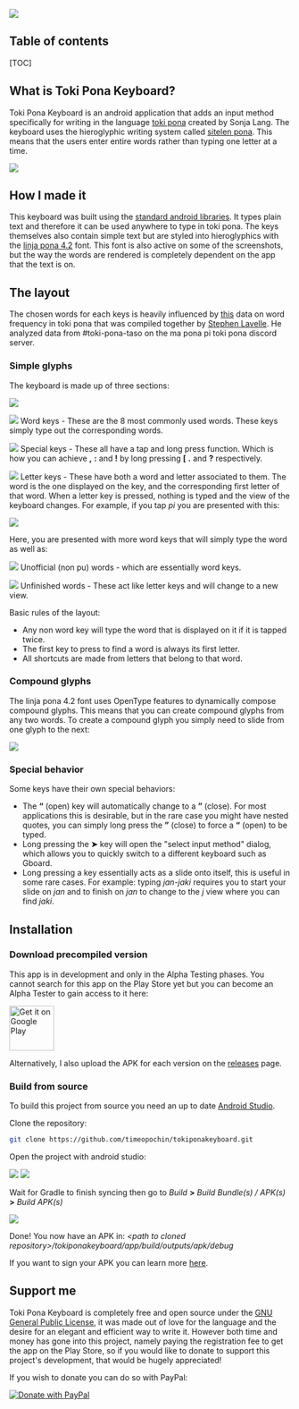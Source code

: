 ![](other/images/readme-banner.png)



## Table of contents

[TOC]

## What is Toki Pona Keyboard?

Toki Pona Keyboard is an android application that adds an input method specifically for writing in the language [toki pona](https://tokipona.org/) created by Sonja Lang. The keyboard uses the hieroglyphic writing system called [sitelen pona](http://tokipona.net/tp/janpije/hieroglyphs.php). This means that the users enter entire words rather than typing one letter at a time.



![](other/images/themes.jpg)



## How I made it

This keyboard was built using the [standard android libraries](https://developer.android.com/). It types plain text and therefore it can be used anywhere to type in toki pona. The keys themselves also contain simple text but are styled into hieroglyphics with the [linja pona 4.2]() font. This font is also active on some of the screenshots, but the way the words are rendered is completely dependent on the app that the text is on.



## The layout

The chosen words for each keys is heavily influenced by [this](https://gist.github.com/increpare/9aaf57056b857cb44a38d0ff0de9534b) data on word frequency in toki pona that was compiled together by [Stephen Lavelle](https://www.increpare.com/). He analyzed data from \#toki-pona-taso on the ma pona pi toki pona discord server.



### Simple glyphs

The keyboard is made up of three sections:

![](other/images/keyboard.jpg) 

![](other/images/word.jpg) Word keys - These are the 8 most commonly used words. These keys simply type out the corresponding words.

![](other/images/special.jpg) Special keys - These all have a tap and long press function. Which is how you can achieve **,** **:** and **!** by long pressing **[** **.** and **?** respectively. 

![](other/images/letter.jpg) Letter keys - These have both a word and letter associated to them. The word is the one displayed on the key, and the corresponding first letter of that word. When a letter key is pressed, nothing is typed and the view of the keyboard changes. For example, if you tap _pi_ you are presented with this:

 ![](other/images/keyboard-intermediate-key.jpg)

Here, you are presented with more word keys that will simply type the word as well as:

![](other/images/unofficial.jpg) Unofficial (non pu) words - which are essentially word keys.

![](other/images/intermediate.jpg) Unfinished words - These act like letter keys and will change to a new view.

Basic rules of the layout:

+ Any non word key will type the word that is displayed on it if it is tapped twice.
+ The first key to press to find a word is always its first letter.
+ All shortcuts are made from letters that belong to that word.



### Compound glyphs

The linja pona 4.2 font uses OpenType features to dynamically compose compound glyphs. This means that you can create compound glyphs from any two words. To create a compound glyph you simply need to slide from one glyph to the next:

 ![](other/images/compound-glyphs.gif)



### Special behavior

Some keys have their own special behaviors:

+ The **“** (open) key will automatically change to a **”** (close). For most applications this is desirable, but in the rare case you might have nested quotes, you can simply long press the **”** (close) to force a **“** (open) to be typed.
+ Long pressing the **➤** key will open the "select input method" dialog, which allows you to quickly switch to a different keyboard such as Gboard.
+ Long pressing a key essentially acts as a slide onto itself, this is useful in some rare cases. For example: typing _jan-jaki_ requires you to start your slide on _jan_ and to finish on _jan_ to change to the _j_ view where you can find _jaki_.



## Installation

### Download precompiled version

This app is in development and only in the Alpha Testing phases. You cannot search for this app on the Play Store yet but you can become an Alpha Tester to gain access to it here:

<a href='https://play.google.com/apps/testing/uk.co.cocosquid.tokiponakeyboard'><img alt='Get it on Google Play' src='https://play.google.com/intl/en_us/badges/images/generic/en_badge_web_generic.png' height='80px'/></a>

Alternatively, I also upload the APK for each version on the [releases](https://github.com/timeopochin/tokiponakeyboard/releases) page.



### Build from source

To build this project from source you need an up to date [Android Studio](https://developer.android.com/studio).

Clone the repository:

```sh
git clone https://github.com/timeopochin/tokiponakeyboard.git
```

Open the project with android studio:

![](other/images/open-project.png) ![](other/images/open-project-dialog.png)

Wait for Gradle to finish syncing then go to _Build_ **>** _Build Bundle(s) / APK(s)_ **>** _Build APK(s)_

![](other/images/build-apk.png)

Done! You now have an APK in: _<path to cloned repository\>/tokiponakeyboard/app/build/outputs/apk/debug_

If you want to sign your APK you can learn more [here](https://developer.android.com/studio/publish/app-signing).



## Support me

Toki Pona Keyboard is completely free and open source under the [GNU General Public License](https://www.gnu.org/licenses/gpl-3.0.txt), it was made out of love for the language and the desire for an elegant and efficient way to write it. However both time and money has gone into this project, namely paying the registration fee to get the app on the Play Store, so if you would like to donate to support this project's development, that would be hugely appreciated!

If you wish to donate you can do so with PayPal:

<a href='https://www.paypal.com/cgi-bin/webscr?cmd=_s-xclick&hosted_button_id=C7MXW6VTQGBNU&source=url'><img alt='Donate with PayPal' src='https://www.paypalobjects.com/en_GB/i/btn/btn_donate_LG.gif'/></a>